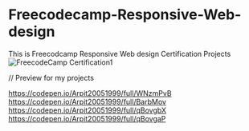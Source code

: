 # Freecodecamp-Responsive-Web-design
This is Freecodcamp Responsive Web design Certification Projects
![FreecodeCamp Certification1](https://user-images.githubusercontent.com/108268211/186069447-5aeb228b-0c85-455a-b66b-e924bbb7e61f.jpg)

// Preview for my projects

https://codepen.io/Arpit20051999/full/WNzmPvB
https://codepen.io/Arpit20051999/full/BarbMov
https://codepen.io/Arpit20051999/full/qBovgbX
https://codepen.io/Arpit20051999/full/qBovgaP

